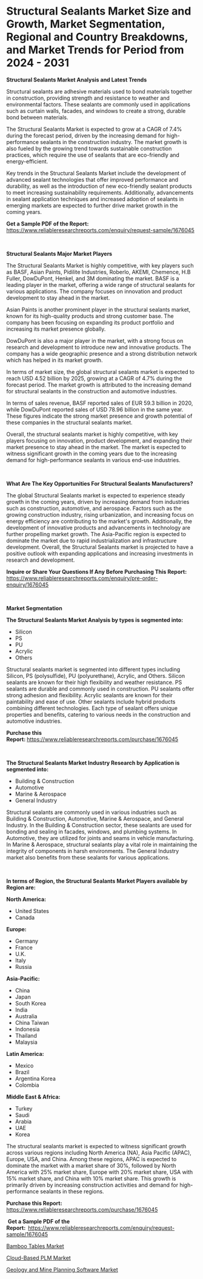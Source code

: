 <p><h1>Structural Sealants Market Size and Growth, Market Segmentation, Regional and Country Breakdowns, and Market Trends for Period from 2024 -  2031</h1></p><p><strong>Structural Sealants Market Analysis and Latest Trends</strong></p>
<p><p>Structural sealants are adhesive materials used to bond materials together in construction, providing strength and resistance to weather and environmental factors. These sealants are commonly used in applications such as curtain walls, facades, and windows to create a strong, durable bond between materials.</p><p>The Structural Sealants Market is expected to grow at a CAGR of 7.4% during the forecast period, driven by the increasing demand for high-performance sealants in the construction industry. The market growth is also fueled by the growing trend towards sustainable construction practices, which require the use of sealants that are eco-friendly and energy-efficient.</p><p>Key trends in the Structural Sealants Market include the development of advanced sealant technologies that offer improved performance and durability, as well as the introduction of new eco-friendly sealant products to meet increasing sustainability requirements. Additionally, advancements in sealant application techniques and increased adoption of sealants in emerging markets are expected to further drive market growth in the coming years.</p></p>
<p><strong>Get a Sample PDF of the Report:&nbsp;</strong> <a href="https://www.reliableresearchreports.com/enquiry/request-sample/1676045">https://www.reliableresearchreports.com/enquiry/request-sample/1676045</a></p>
<p>&nbsp;</p>
<p><strong>Structural Sealants Major Market Players</strong></p>
<p><p>The Structural Sealants Market is highly competitive, with key players such as BASF, Asian Paints, Pidilite Industries, Roberlo, AKEMI, Chemence, H.B Fuller, DowDuPont, Henkel, and 3M dominating the market. BASF is a leading player in the market, offering a wide range of structural sealants for various applications. The company focuses on innovation and product development to stay ahead in the market.</p><p>Asian Paints is another prominent player in the structural sealants market, known for its high-quality products and strong customer base. The company has been focusing on expanding its product portfolio and increasing its market presence globally.</p><p>DowDuPont is also a major player in the market, with a strong focus on research and development to introduce new and innovative products. The company has a wide geographic presence and a strong distribution network which has helped in its market growth.</p><p>In terms of market size, the global structural sealants market is expected to reach USD 4.52 billion by 2025, growing at a CAGR of 4.7% during the forecast period. The market growth is attributed to the increasing demand for structural sealants in the construction and automotive industries.</p><p>In terms of sales revenue, BASF reported sales of EUR 59.3 billion in 2020, while DowDuPont reported sales of USD 78.96 billion in the same year. These figures indicate the strong market presence and growth potential of these companies in the structural sealants market.</p><p>Overall, the structural sealants market is highly competitive, with key players focusing on innovation, product development, and expanding their market presence to stay ahead in the market. The market is expected to witness significant growth in the coming years due to the increasing demand for high-performance sealants in various end-use industries.</p></p>
<p>&nbsp;</p>
<p><strong>What Are The Key Opportunities For Structural Sealants Manufacturers?</strong></p>
<p><p>The global Structural Sealants market is expected to experience steady growth in the coming years, driven by increasing demand from industries such as construction, automotive, and aerospace. Factors such as the growing construction industry, rising urbanization, and increasing focus on energy efficiency are contributing to the market's growth. Additionally, the development of innovative products and advancements in technology are further propelling market growth. The Asia-Pacific region is expected to dominate the market due to rapid industrialization and infrastructure development. Overall, the Structural Sealants market is projected to have a positive outlook with expanding applications and increasing investments in research and development.</p></p>
<p><strong>Inquire or Share Your Questions If Any Before Purchasing This Report:</strong> <a href="https://www.reliableresearchreports.com/enquiry/pre-order-enquiry/1676045">https://www.reliableresearchreports.com/enquiry/pre-order-enquiry/1676045</a></p>
<p>&nbsp;</p>
<p><strong>Market Segmentation</strong></p>
<p><strong>The Structural Sealants Market Analysis by types is segmented into:</strong></p>
<p><ul><li>Silicon</li><li>PS</li><li>PU</li><li>Acrylic</li><li>Others</li></ul></p>
<p><p>Structural sealants market is segmented into different types including Silicon, PS (polysulfide), PU (polyurethane), Acrylic, and Others. Silicon sealants are known for their high flexibility and weather resistance. PS sealants are durable and commonly used in construction. PU sealants offer strong adhesion and flexibility. Acrylic sealants are known for their paintability and ease of use. Other sealants include hybrid products combining different technologies. Each type of sealant offers unique properties and benefits, catering to various needs in the construction and automotive industries.</p></p>
<p><strong>Purchase this Report:&nbsp;</strong><a href="https://www.reliableresearchreports.com/purchase/1676045">https://www.reliableresearchreports.com/purchase/1676045</a></p>
<p>&nbsp;</p>
<p><strong>The Structural Sealants Market Industry Research by Application is segmented into:</strong></p>
<p><ul><li>Building & Construction</li><li>Automotive</li><li>Marine & Aerospace</li><li>General Industry</li></ul></p>
<p><p>Structural sealants are commonly used in various industries such as Building & Construction, Automotive, Marine & Aerospace, and General Industry. In the Building & Construction sector, these sealants are used for bonding and sealing in facades, windows, and plumbing systems. In Automotive, they are utilized for joints and seams in vehicle manufacturing. In Marine & Aerospace, structural sealants play a vital role in maintaining the integrity of components in harsh environments. The General Industry market also benefits from these sealants for various applications.</p></p>
<p>&nbsp;</p>
<p><strong>In terms of Region, the Structural Sealants Market Players available by Region are:</strong></p>
<p>
    <p> <strong> North America: </strong>
        <ul>
            <li>United States</li>
            <li>Canada</li>
        </ul>
        </p> 
    <p> <strong> Europe: </strong>
        <ul>
            <li>Germany</li>
            <li>France</li>
            <li>U.K.</li>
            <li>Italy</li>
            <li>Russia</li>
        </ul>
        </p> 
    <p> <strong> Asia-Pacific: </strong>
        <ul>
            <li>China</li>
            <li>Japan</li>
            <li>South Korea</li>
            <li>India</li>
            <li>Australia</li>
            <li>China Taiwan</li>
            <li>Indonesia</li>
            <li>Thailand</li>
            <li>Malaysia</li>
        </ul>
        </p> 
    <p> <strong> Latin America: </strong>
        <ul>
            <li>Mexico</li>
            <li>Brazil</li>
            <li>Argentina Korea</li>
            <li>Colombia</li>
        </ul>
        </p> 
    <p> <strong> Middle East & Africa: </strong>
        <ul>
            <li>Turkey</li>
            <li>Saudi</li>
            <li>Arabia</li>
            <li>UAE</li>
            <li>Korea</li>
        </ul>
    </p>
    </p>
<p><p>The structural sealants market is expected to witness significant growth across various regions including North America (NA), Asia Pacific (APAC), Europe, USA, and China. Among these regions, APAC is expected to dominate the market with a market share of 30%, followed by North America with 25% market share, Europe with 20% market share, USA with 15% market share, and China with 10% market share. This growth is primarily driven by increasing construction activities and demand for high-performance sealants in these regions.</p></p>
<p><strong>Purchase this Report: </strong><a href="https://www.reliableresearchreports.com/purchase/1676045">https://www.reliableresearchreports.com/purchase/1676045</a></p>
<p>&nbsp;<strong>Get a Sample PDF of the Report:&nbsp;&nbsp;</strong><a href="https://www.reliableresearchreports.com/enquiry/request-sample/1676045">https://www.reliableresearchreports.com/enquiry/request-sample/1676045</a></p>
<p><strong></strong></p>
<p><p><a href="https://view.publitas.com/reportprime-1/bamboo-tables-market-size-share-trends-analysis-report-by-material-by-type-by-end-user-by-region-and-segment-forecasts-2023-2030/">Bamboo Tables Market</a></p><p><a href="https://view.publitas.com/reportprime-1/cloud-based-plm-market-share-market-new-trends-analysis-report-by-type-by-application-by-end-use-by-region-and-segment-forecasts-2023-2030/">Cloud-Based PLM Market</a></p><p><a href="https://view.publitas.com/reportprime-1/geology-and-mine-planning-software-market-size-furnishes-valuable-information-encompassing-market-share-market-trends-and-projections-spanning-from-2023-to-2030/">Geology and Mine Planning Software Market</a></p></p>